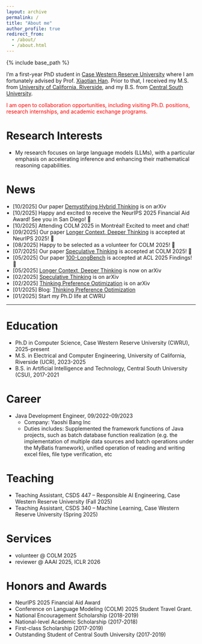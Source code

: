 ```yaml
---
layout: archive
permalink: /
title: "About me"
author_profile: true
redirect_from: 
  - /about/
  - /about.html
---
```


{% include base_path %}

I’m a first-year PhD student in [Case Western Reserve University](https://engineering.case.edu/computer-and-data-sciences) where I am fortunately advised by Prof. [Xiaotian Han](https://ahxt.github.io/). Prior to that, I received my M.S. from [University of California, Riverside](https://www.ece.ucr.edu/), and my B.S. from [Central South University](https://soa.csu.edu.cn/).

<span style="color:red;">I am open to collaboration opportunities, including visiting Ph.D. positions, research internships, and academic exchange programs.</span>

Research Interests
======
* My research focuses on large language models (LLMs), with a particular emphasis on accelerating inference and enhancing their mathematical reasoning capabilities.


<style>
.news-list{max-height:350px;overflow-y:auto;margin:0;padding-left:1.25em;}
.news-list::-webkit-scrollbar{width:8px}
.news-list::-webkit-scrollbar-thumb{background:#bbb;border-radius:4px}
</style>

News
======

<ul class="news-list">
  <li>[10/2025] Our paper <a href="https://arxiv.org/pdf/2510.12680v1">Demystifying Hybrid Thinking</a> is on arXiv</li>
  <li>[10/2025] Happy and excited to receive the NeurIPS 2025 Financial Aid Award! See you in San Diego! 🎉</li>
  <li>[10/2025] Attending COLM 2025 in Montréal! Excited to meet and chat!</li>
  <li>[09/2025] Our paper <a href="https://arxiv.org/abs/2505.17315">Longer Context, Deeper Thinking</a> is accepted at NeurIPS 2025! 🎉</li>
  <li>[08/2025] Happy to be selected as a volunteer for COLM 2025! 🎉</li>
  <li>[07/2025] Our paper <a href="https://arxiv.org/abs/2504.12329">Speculative Thinking</a> is accepted at COLM 2025! 🎉</li>
  <li>[05/2025] Our paper <a href="https://arxiv.org/abs/2505.19293">100-LongBench</a> is accepted at ACL 2025 Findings! 🎉</li>
  <li>[05/2025] <a href="https://arxiv.org/abs/2505.17315">Longer Context, Deeper Thinking</a> is now on arXiv</li>
  <li>[02/2025] <a href="https://arxiv.org/abs/2504.12329">Speculative Thinking</a> is on arXiv</li>
  <li>[02/2025] <a href="https://arxiv.org/abs/2502.13173">Thinking Preference Optimization</a> is on arXiv</li>
  <li>[01/2025] Blog: <a href="https://uservan.github.io/posts/2025/01/Thinking_Preference_Optimization/">Thinking Preference Optimization</a></li>
  <li>[01/2025] Start my Ph.D life at CWRU</li>
</ul>

---

Education
======
* Ph.D in Computer Science, Case Western Reserve University (CWRU), 2025-present
* M.S. in Electrical and Computer Engineering, University of California, Riverside (UCR), 2023-2025
* B.S. in Artificial Intelligence and Technology, Central South University (CSU), 2017-2021


Career
======
* Java Development Engineer, 09/2022-09/2023
  * Company: Yaoshi Bang Inc
  * Duties includes: Supplemented the framework functions of Java projects, such as batch database function realization (e.g. the implementation of multiple data sources and batch operations under the MyBatis framework), unified operation of reading and writing excel files, file type verification, etc


Teaching
======
- Teaching Assistant, CSDS 447 – Responsible AI Engineering, Case Western Reserve University (Fall 2025)
- Teaching Assistant, CSDS 340 – Machine Learning, Case Western Reserve University (Spring 2025)

Services
======
- volunteer @ COLM 2025
- reviewer @ AAAI 2025, ICLR 2026

Honors and Awards
=====
- NeurIPS 2025 Financial Aid Award
- Conference on Language Modeling (COLM) 2025 Student Travel Grant.
- National Encouragement Scholarship (2018-2019)
- National-level Academic Scholarship (2017-2018)
- First-class Scholarship (2017-2019) 
- Outstanding Student of Central South University (2017-2019) 


